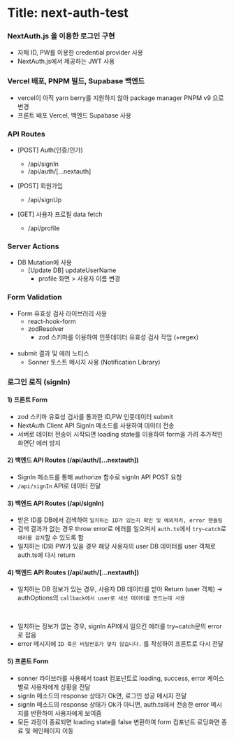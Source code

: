 # Title: next-auth-test

### NextAuth.js 을 이용한 로그인 구현

- 자체 ID, PW를 이용한 credential provider 사용
- NextAuth.js에서 제공하는 JWT 사용

### Vercel 배포, PNPM 빌드, Supabase 백엔드

- vercel이 아직 yarn berry를 지원하지 않아 package manager PNPM v9 으로 변경
- 프론트 배포 Vercel, 백엔드 Supabase 사용

### API Routes

- [POST] Auth(인증/인가)

  - /api/signIn
  - /api/auth/[...nextauth]

- [POST] 회원가입

  - /api/signUp

- [GET] 사용자 프로필 data fetch
  - /api/profile

### Server Actions

- DB Mutation에 사용
  - [Update DB] updateUserName
    - profile 화면 > 사용자 이름 변경

### Form Validation

- Form 유효성 검사 라이브러리 사용
  - react-hook-form
  - zodResolver
    - zod 스키마를 이용하여 인풋데이터 유효성 검사 작업 (+regex)
      <br/> <br/>
- submit 결과 및 에러 노티스
  - Sonner 토스트 메시지 사용 (Notification Library)

### 로그인 로직 (signIn)

#### 1) 프론트 Form

- zod 스키마 유효성 검사를 통과한 ID,PW 인풋데이터 submit
- NextAuth Client API SignIn 메소드를 사용하여 데이터 전송
- 서버로 데이터 전송이 시작되면 loading state를 이용하여 form을 가려 추가적인 화면단 에러 방지

#### 2) 백엔드 API Routes (/api/auth/[...nextauth])

- SignIn 메소드를 통해 authorize 함수로 signIn API POST 요청
- `/api/signIn` API로 데이터 전달

#### 3) 백엔드 API Routes (/api/signIn)

- 받은 ID를 DB에서 검색하여 `일치하는 ID가 있는지 확인 및 예외처리, error 핸들링`
- 검색 결과가 없는 경우 throw error로 에러를 일으켜서 `auth.ts`에서 `try~catch`로 `에러를 감지`할 수 있도록 함
- 일치하는 ID와 PW가 있을 경우 해당 사용자의 user DB 데이터를 user 객체로 auth.ts에 다시 return

#### 4) 백엔드 API Routes (/api/auth/[...nextauth])

- 일치하는 DB 정보가 있는 경우, 사용자 DB 데이터를 받아 Return (user 객체) -> authOptions의 `callback에서 user로 세션 데이터를 만드는데 사용`

<br/>

- 일치하는 정보가 없는 경우, signIn API에서 일으킨 에러를 try~catch문의 error로 잡음
- error 메시지에 `ID 혹은 비밀번호가 맞지 않습니다.` 를 작성하여 프론트로 다시 전달

#### 5) 프론트 Form

- sonner 라이브러를 사용해서 toast 컴포넌트로 loading, success, error 케이스별로 사용자에게 상황을 전달
- signIn 메소드의 response 상태가 Ok면, 로그인 성공 메시지 전달
- signIn 메소드의 response 상태가 Ok가 아니면, auth.ts에서 전송한 error 메시지를 반환하여 사용자에게 보여줌
- 모든 과정이 종료되면 loading state를 false 변환하여 form 컴포넌트 로딩화면 종료 및 메인페이지 이동
